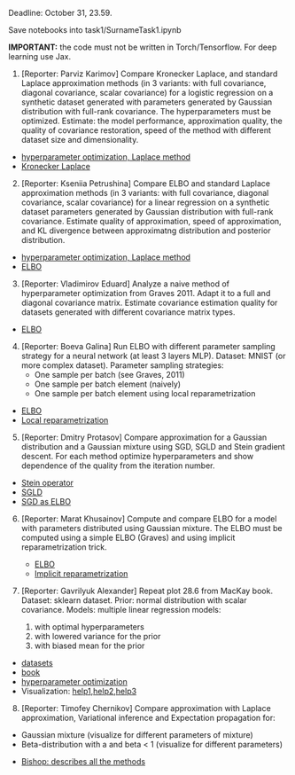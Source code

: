 Deadline: October 31, 23.59.

Save notebooks into task1/SurnameTask1.ipynb

**IMPORTANT:** the code must not be written in Torch/Tensorflow. For deep learning use Jax.


1.  [Reporter: Parviz Karimov]  Compare Kronecker Laplace, and standard Laplace approximation methods (in 3 variants: with full covariance, diagonal covariance, scalar covariance) for a logistic regression on a synthetic dataset generated with
 parameters generated by Gaussian distribution with full-rank covariance. The hyperparameters must be optimized. Estimate: the model performance, approximation quality, the quality of covariance restoration, speed of the method with different dataset size and dimensionality.
* [hyperparameter optimization, Laplace method](http://strijov.com/papers/HyperOptimizationEng.pdf)
* [Kronecker Laplace](https://discovery.ucl.ac.uk/id/eprint/10080902/1/kflaplace.pdf)
  
2.  [Reporter: Kseniia Petrushina]  Compare ELBO and standard Laplace approximation methods (in 3 variants: with full covariance, diagonal covariance, scalar covariance) for a linear regression on a synthetic dataset  parameters generated by Gaussian distribution with full-rank covariance.
Estimate quality of approximation, speed of approximation, and KL divergence between approximatng distribution and posterior distribution.
  * [hyperparameter optimization, Laplace method](http://strijov.com/papers/HyperOptimizationEng.pdf)
  * [ELBO](https://www.cs.toronto.edu/~graves/nips_2011.pdf)

3.  [Reporter: Vladimirov Eduard]  Analyze a naive method of hyperparameter optimization from Graves 2011. Adapt it to a full and diagonal covariance matrix. Estimate covariance estimation quality for datasets generated with different covariance matrix types.
* [ELBO](https://www.cs.toronto.edu/~graves/nips_2011.pdf)
  

4.  [Reporter: Boeva Galina]  Run ELBO with different parameter sampling strategy for a neural network (at least 3 layers MLP). Dataset: MNIST (or more complex dataset). Parameter sampling strategies:
    - One sample per batch (see Graves, 2011)
    - One sample per batch element (naively)
    -  One sample per batch element using local reparametrization
  * [ELBO](https://www.cs.toronto.edu/~graves/nips_2011.pdf)
  * [Local reparametrization](https://arxiv.org/abs/1506.02557)

5.  [Reporter: Dmitry Protasov]  Compare approximation for a Gaussian distribution and a Gaussian mixture using SGD, SGLD and Stein gradient descent. For each method optimize hyperparameters and show dependence of the quality from the iteration number.
  * [Stein operator](https://proceedings.neurips.cc/paper_files/paper/2016/file/b3ba8f1bee1238a2f37603d90b58898d-Paper.pdf)
  * [SGLD](https://www.stats.ox.ac.uk/~teh/research/compstats/WelTeh2011a.pdf)
  * [SGD as ELBO](https://arxiv.org/abs/1504.01344)  

6.  [Reporter: Marat Khusainov]  Compute and compare ELBO for a model with parameters distributed using Gaussian mixture. The ELBO must be computed using a simple ELBO (Graves) and using implicit reparametrization trick.
       * [ELBO](https://www.cs.toronto.edu/~graves/nips_2011.pdf)
       * [Implicit reparametrization](https://proceedings.neurips.cc/paper_files/paper/2018/file/92c8c96e4c37100777c7190b76d28233-Paper.pdf)

   
7. [Reporter: Gavrilyuk Alexander] Repeat plot 28.6 from MacKay book. Dataset: sklearn dataset. 
    Prior: normal distribution with scalar covariance. Models: multiple linear regression models:
    1. with optimal hyperparameters
    2. with lowered variance for the prior 
    3. with biased mean for the prior
* [datasets](https://scikit-learn.org/stable/datasets/toy_dataset.html)
* [book](http://www.inference.org.uk/itprnn/book.pdf)
* [hyperparameter optimization](http://strijov.com/papers/HyperOptimizationEng.pdf)
* Visualization: [help1](https://matplotlib.org/stable/users/interactive.html),[help2](https://stackoverflow.com/questions/44329068/jupyter-notebook-interactive-plot-with-widgets),[help3](https://towardsdatascience.com/matplotlib-animations-in-jupyter-notebook-4422e4f0e389)

8. [Reporter: Timofey Chernikov] Compare approximation  with Laplace approximation, Variational inference and Expectation propagation for:
 - Gaussian mixture (visualize for different parameters of mixture)
 - Beta-distribution with a and beta < 1  (visualize for different parameters)
 * [Bishop: describes all the methods](https://www.microsoft.com/en-us/research/uploads/prod/2006/01/Bishop-Pattern-Recognition-and-Machine-Learning-2006.pdf) 
